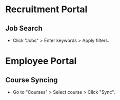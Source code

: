 # Recruitment Portal
## Job Search
- Click "Jobs" > Enter keywords > Apply filters.
# Employee Portal
## Course Syncing
- Go to "Courses" > Select course > Click "Sync".